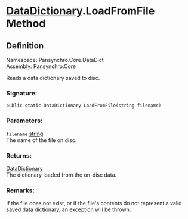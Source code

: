 # [DataDictionary](Pansynchro.Core.DataDict.DataDictionary.html).LoadFromFile Method

## Definition

Namespace: Pansynchro.Core.DataDict<BR>
Assembly: Pansynchro.Core

Reads a data dictionary saved to disc.

### Signature:
```
public static DataDictionary LoadFromFile(string filename)
```

### Parameters:
`filename` [string](https://docs.microsoft.com/en-us/dotnet/api/system.string)<BR>
The name of the file on disc.

### Returns:
[DataDictionary](Pansynchro.Core.DataDict.DataDictionary.html)<BR>
The dictionary loaded from the on-disc data.

### Remarks:
If the file does not exist, or if the file's contents do not represent a valid saved data dictionary, an exception will be thrown.
